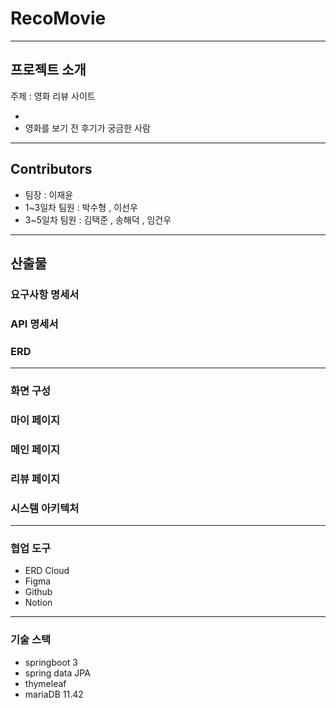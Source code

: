 
# RecoMovie

---

## 프로젝트 소개

주제 : 영화 리뷰 사이트

- 
- 영화를 보기 전 후기가 궁금한 사람

---

## Contributors

- 팀장 : 이재윤
- 1~3일차 팀원 : 박수형 , 이선우
- 3~5일차 팀원 : 김택준 , 송해덕 , 임건우

---

## 산출물

### 요구사항 명세서

### API 명세서

### ERD

---

### 화면 구성

### 마이 페이지

### 메인 페이지

### 리뷰 페이지

### 시스템 아키텍처

---

### 협업 도구

- ERD Cloud
- Figma
- Github
- Notion

---

### 기술 스택

- springboot  3
- spring data JPA
- thymeleaf
- mariaDB 11.42
